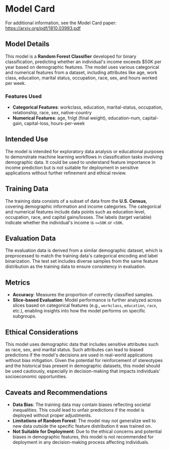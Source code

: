 # Model Card

For additional information, see the Model Card paper: https://arxiv.org/pdf/1810.03993.pdf

## Model Details
This model is a **Random Forest Classifier** developed for binary classification, predicting whether an individual's income exceeds $50K per year based on demographic features. The model uses various categorical and numerical features from a dataset, including attributes like age, work class, education, marital status, occupation, race, sex, and hours worked per week.

### Features Used
- **Categorical Features**: workclass, education, marital-status, occupation, relationship, race, sex, native-country
- **Numerical Features**: age, fnlgt (final weight), education-num, capital-gain, capital-loss, hours-per-week

## Intended Use
The model is intended for exploratory data analysis or educational purposes to demonstrate machine learning workflows in classification tasks involving demographic data. It could be used to understand feature importance in income prediction but is not suitable for deployment in sensitive applications without further refinement and ethical review.

## Training Data
The training data consists of a subset of data from the **U.S. Census**, covering demographic information and income categories. The categorical and numerical features include data points such as education level, occupation, race, and capital gains/losses. The labels (target variable) indicate whether the individual's income is `<=50K` or `>50K`.

## Evaluation Data
The evaluation data is derived from a similar demographic dataset, which is preprocessed to match the training data's categorical encoding and label binarization. The test set includes diverse samples from the same feature distribution as the training data to ensure consistency in evaluation.

## Metrics
- **Accuracy**: Measures the proportion of correctly classified samples.
- **Slice-based Evaluation**: Model performance is further analyzed across slices based on categorical features (e.g., `workclass`, `education`, `race`, etc.), enabling insights into how the model performs on specific subgroups.

## Ethical Considerations
This model uses demographic data that includes sensitive attributes such as race, sex, and marital status. Such attributes can lead to biased predictions if the model's decisions are used in real-world applications without bias mitigation. Given the potential for reinforcement of stereotypes and the historical bias present in demographic datasets, this model should be used cautiously, especially in decision-making that impacts individuals' socioeconomic opportunities.

## Caveats and Recommendations
- **Data Bias**: The training data may contain biases reflecting societal inequalities. This could lead to unfair predictions if the model is deployed without proper adjustments.
- **Limitations of Random Forest**: The model may not generalize well to new data outside the specific feature distribution it was trained on.
- **Not Suitable for Deployment**: Due to the ethical concerns and potential biases in demographic features, this model is not recommended for deployment in any decision-making process affecting individuals.
